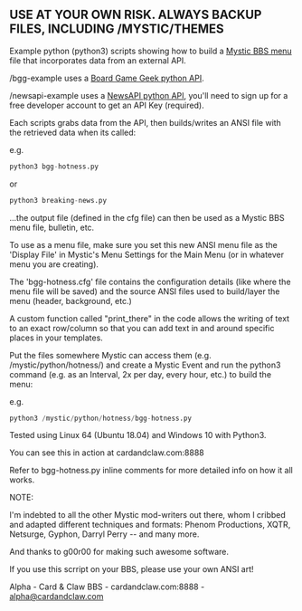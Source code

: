 USE AT YOUR OWN RISK. ALWAYS BACKUP FILES, INCLUDING /MYSTIC/THEMES 
---
Example python (python3) scripts showing how to build a [Mystic BBS menu](http://wiki.mysticbbs.com/doku.php?id=menus) file that incorporates data from an external API. 

/bgg-example uses a [Board Game Geek python API](https://github.com/lcosmin/boardgamegeek).

/newsapi-example uses a [NewsAPI python API](https://newsapi.org/), you'll need to sign up for a free developer account to get an API Key (required).

Each scripts grabs data from the API, then builds/writes an ANSI file with the retrieved data when its called:

e.g. 

```python
python3 bgg-hotness.py
```
or
```python
python3 breaking-news.py
```
...the output file (defined in the cfg file) can then be used as a Mystic BBS menu file, bulletin, etc. 
 
To use as a menu file, make sure you set this new ANSI menu file as the 'Display File' in Mystic's Menu Settings for the Main Menu (or in whatever menu you are creating).

The 'bgg-hotness.cfg' file contains the configuration details (like where the menu file will be saved) and the source ANSI files used to build/layer the menu (header, background, etc.)

A custom function called "print_there" in the code allows the writing of text to an exact row/column so that you can add text in and around specific places in your templates.

Put the files somewhere Mystic can access them (e.g. /mystic/python/hotness/) and create a Mystic Event and run the python3 command (e.g. as an Interval, 2x per day, every hour, etc.) to build the menu: 

e.g.

```python 
python3 /mystic/python/hotness/bgg-hotness.py
```

Tested using Linux 64 (Ubuntu 18.04) and Windows 10 with Python3. 

You can see this in action at cardandclaw.com:8888

Refer to bgg-hotness.py inline comments for more detailed info on how it all works.

NOTE:

I'm indebted to all the other Mystic mod-writers out there, whom I cribbed and adapted different techniques and formats: Phenom Productions, XQTR, Netsurge, Gyphon, Darryl Perry -- and many more.

And thanks to g00r00 for making such awesome software.

If you use this scrript on your BBS, please use your own ANSI art!

Alpha - Card & Claw BBS - cardandclaw.com:8888 - alpha@cardandclaw.com
